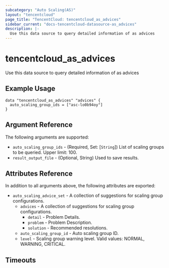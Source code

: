 ```yaml
---
subcategory: "Auto Scaling(AS)"
layout: "tencentcloud"
page_title: "TencentCloud: tencentcloud_as_advices"
sidebar_current: "docs-tencentcloud-datasource-as_advices"
description: |-
  Use this data source to query detailed information of as advices
---
```


# tencentcloud_as_advices

Use this data source to query detailed information of as advices

## Example Usage

```hcl
data "tencentcloud_as_advices" "advices" {
  auto_scaling_group_ids = ["asc-lo0b94oy"]
}
```

## Argument Reference

The following arguments are supported:

* `auto_scaling_group_ids` - (Required, Set: [`String`]) List of scaling groups to be queried. Upper limit: 100.
* `result_output_file` - (Optional, String) Used to save results.

## Attributes Reference

In addition to all arguments above, the following attributes are exported:

* `auto_scaling_advice_set` - A collection of suggestions for scaling group configurations.
  * `advices` - A collection of suggestions for scaling group configurations.
    * `detail` - Problem Details.
    * `problem` - Problem Description.
    * `solution` - Recommended resolutions.
  * `auto_scaling_group_id` - Auto scaling group ID.
  * `level` - Scaling group warning level. Valid values: NORMAL, WARNING, CRITICAL.


## Timeouts

<no value>


